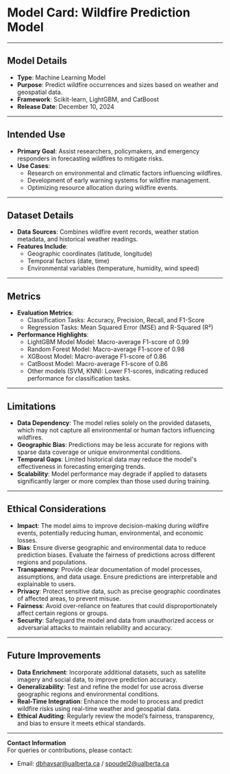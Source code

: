 
# Model Card: Wildfire Prediction Model

---

## Model Details
- **Type**: Machine Learning Model  
- **Purpose**: Predict wildfire occurrences and sizes based on weather and geospatial data.  
- **Framework**: Scikit-learn, LightGBM, and CatBoost  
- **Release Date**: December 10, 2024  

---

## Intended Use
- **Primary Goal**: Assist researchers, policymakers, and emergency responders in forecasting wildfires to mitigate risks.  
- **Use Cases**:  
  - Research on environmental and climatic factors influencing wildfires.  
  - Development of early warning systems for wildfire management.  
  - Optimizing resource allocation during wildfire events.  

---

## Dataset Details
- **Data Sources**: Combines wildfire event records, weather station metadata, and historical weather readings.  
- **Features Include**:  
  - Geographic coordinates (latitude, longitude)  
  - Temporal factors (date, time)  
  - Environmental variables (temperature, humidity, wind speed)  

---

## Metrics
- **Evaluation Metrics**:  
  - Classification Tasks: Accuracy, Precision, Recall, and F1-Score  
  - Regression Tasks: Mean Squared Error (MSE) and R-Squared (R²)  
- **Performance Highlights**:  
  - LightGBM Model Model: Macro-average F1-score of 0.99 
  - Random Forest Model: Macro-average F1-score of 0.98 
  - XGBoost Model: Macro-average F1-score of 0.86  
  - CatBoost Model: Macro-average F1-score of 0.86  
  - Other models (SVM, KNN): Lower F1-scores, indicating reduced performance for classification tasks.  

---

## Limitations
- **Data Dependency**: The model relies solely on the provided datasets, which may not capture all environmental or human factors influencing wildfires.  
- **Geographic Bias**: Predictions may be less accurate for regions with sparse data coverage or unique environmental conditions.  
- **Temporal Gaps**: Limited historical data may reduce the model's effectiveness in forecasting emerging trends.  
- **Scalability**: Model performance may degrade if applied to datasets significantly larger or more complex than those used during training.

---

## Ethical Considerations
- **Impact**: The model aims to improve decision-making during wildfire events, potentially reducing human, environmental, and economic losses.  
- **Bias**: Ensure diverse geographic and environmental data to reduce prediction biases. Evaluate the fairness of predictions across different regions and populations.  
- **Transparency**: Provide clear documentation of model processes, assumptions, and data usage. Ensure predictions are interpretable and explainable to users.  
- **Privacy**: Protect sensitive data, such as precise geographic coordinates of affected areas, to prevent misuse.  
- **Fairness**: Avoid over-reliance on features that could disproportionately affect certain regions or groups.  
- **Security**: Safeguard the model and data from unauthorized access or adversarial attacks to maintain reliability and accuracy.  

---

## Future Improvements
- **Data Enrichment**: Incorporate additional datasets, such as satellite imagery and social data, to improve prediction accuracy.  
- **Generalizability**: Test and refine the model for use across diverse geographic regions and environmental conditions.  
- **Real-Time Integration**: Enhance the model to process and predict wildfire risks using real-time weather and geospatial data.  
- **Ethical Auditing**: Regularly review the model’s fairness, transparency, and bias to ensure it meets ethical standards.  

---

**Contact Information**  
For queries or contributions, please contact:  
- Email: dbhavsar@ualberta.ca / spoudel2@ualberta.ca  
